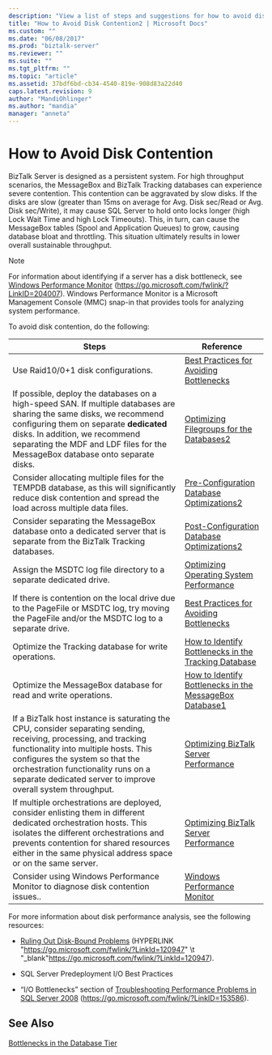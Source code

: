 ```yaml
---
description: "View a list of steps and suggestions for how to avoid disk contention between the MessageBox and BizTalk Tracking databases in a BizTalk Server system."
title: "How to Avoid Disk Contention2 | Microsoft Docs"
ms.custom: ""
ms.date: "06/08/2017"
ms.prod: "biztalk-server"
ms.reviewer: ""
ms.suite: ""
ms.tgt_pltfrm: ""
ms.topic: "article"
ms.assetid: 37bdf6bd-cb34-4540-819e-908d83a22d40
caps.latest.revision: 9
author: "MandiOhlinger"
ms.author: "mandia"
manager: "anneta"
---
```

# How to Avoid Disk Contention

BizTalk Server is designed as a persistent system. For high throughput scenarios, the MessageBox and BizTalk Tracking databases can experience severe contention. This contention can be aggravated by slow disks. If the disks are slow (greater than 15ms on average for Avg. Disk sec/Read or Avg. Disk sec/Write), it may cause SQL Server to hold onto locks longer (high Lock Wait Time and high Lock Timeouts). This, in turn, can cause the MessageBox tables (Spool and Application Queues) to grow, causing database bloat and throttling. This situation ultimately results in lower overall sustainable throughput.

> [!NOTE]
> For information about identifying if a server has a disk bottleneck, see [Windows Performance Monitor](/previous-versions/windows/it-pro/windows-server-2008-R2-and-2008/cc749154(v=ws.11)) (https://go.microsoft.com/fwlink/?LinkID=204007). Windows Performance Monitor is a Microsoft Management Console (MMC) snap-in that provides tools for analyzing system performance.

 To avoid disk contention, do the following:

|Steps|Reference|
|-----------|---------------|
|Use Raid10/0+1 disk configurations.|[Best Practices for Avoiding Bottlenecks](../technical-guides/best-practices-for-avoiding-bottlenecks.md)|
|If possible, deploy the databases on a high-speed SAN. If multiple databases are sharing the same disks, we recommend configuring them on separate **dedicated** disks. In addition, we recommend separating the MDF and LDF files for the MessageBox database onto separate disks.|[Optimizing Filegroups for the Databases2](../technical-guides/optimizing-filegroups-for-the-databases2.md)|
|Consider allocating multiple files for the TEMPDB database, as this will significantly reduce disk contention and spread the load across multiple data files.|[Pre-Configuration Database Optimizations2](../technical-guides/pre-configuration-database-optimizations2.md)|
|Consider separating the MessageBox database onto a dedicated server that is separate from the BizTalk Tracking databases.|[Post-Configuration Database Optimizations2](../technical-guides/post-configuration-database-optimizations2.md)|
|Assign the MSDTC log file directory to a separate dedicated drive.|[Optimizing Operating System Performance](../technical-guides/optimizing-operating-system-performance.md)|
|If there is contention on the local drive due to the PageFile or MSDTC log, try moving the PageFile and/or the MSDTC log to a separate drive.|[Best Practices for Avoiding Bottlenecks](../technical-guides/best-practices-for-avoiding-bottlenecks.md)|
|Optimize the Tracking database for write operations.|[How to Identify Bottlenecks in the Tracking Database](../technical-guides/how-to-identify-bottlenecks-in-the-tracking-database.md)|
|Optimize the MessageBox database for read and write operations.|[How to Identify Bottlenecks in the MessageBox Database1](../technical-guides/how-to-identify-bottlenecks-in-the-messagebox-database1.md)|
|If a BizTalk host instance is saturating the CPU, consider separating sending, receiving, processing, and tracking functionality into multiple hosts. This configures the system so that the orchestration functionality runs on a separate dedicated server to improve overall system throughput.|[Optimizing BizTalk Server Performance](../technical-guides/optimizing-biztalk-server-performance.md)|
|If multiple orchestrations are deployed, consider enlisting them in different dedicated orchestration hosts. This isolates the different orchestrations and prevents contention for shared resources either in the same physical address space or on the same server.|[Optimizing BizTalk Server Performance](../technical-guides/optimizing-biztalk-server-performance.md)|
|Consider using Windows Performance Monitor to diagnose disk contention issues..|[Windows Performance Monitor](/previous-versions/windows/it-pro/windows-server-2008-R2-and-2008/cc749154(v=ws.11))|

 For more information about disk performance analysis, see the following resources:

- [Ruling Out Disk-Bound Problems](/previous-versions/tn-archive/aa997558(v=exchg.65)) (HYPERLINK "<https://go.microsoft.com/fwlink/?LinkId=120947>" \t "_blank"<https://go.microsoft.com/fwlink/?LinkId=120947>).

- SQL Server Predeployment I/O Best Practices

- “I/O Bottlenecks” section of [Troubleshooting Performance Problems in SQL Server 2008](/previous-versions/sql/sql-server-2008/dd672789(v=sql.100)) (https://go.microsoft.com/fwlink/?LinkID=153586).

## See Also
 [Bottlenecks in the Database Tier](../technical-guides/bottlenecks-in-the-database-tier.md)